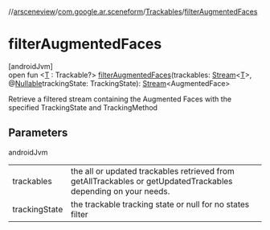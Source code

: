 //[arsceneview](../../../index.md)/[com.google.ar.sceneform](../index.md)/[Trackables](index.md)/[filterAugmentedFaces](filter-augmented-faces.md)

# filterAugmentedFaces

[androidJvm]\
open fun &lt;[T](filter-augmented-faces.md) : Trackable?&gt; [filterAugmentedFaces](filter-augmented-faces.md)(trackables: [Stream](https://developer.android.com/reference/kotlin/java/util/stream/Stream.html)&lt;[T](filter-trackables.md)&gt;, @[Nullable](https://developer.android.com/reference/kotlin/androidx/annotation/Nullable.html)trackingState: TrackingState): [Stream](https://developer.android.com/reference/kotlin/java/util/stream/Stream.html)&lt;AugmentedFace&gt;

Retrieve a filtered stream containing the Augmented Faces with the specified TrackingState and TrackingMethod

## Parameters

androidJvm

| | |
|---|---|
| trackables | the all or updated trackables retrieved from getAllTrackables or getUpdatedTrackables depending on your needs. |
| trackingState | the trackable tracking state or null for no states filter |
